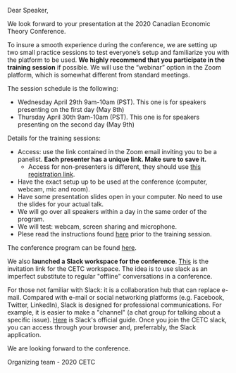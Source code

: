 Dear Speaker,

We look forward to your presentation at the 2020 Canadian Economic Theory Conference.

To insure a smooth experience during the conference, we are setting up two small practice sessions to test everyone’s setup and familiarize you with the platform to be used. **We highly recommend that you participate in the training session** if possible. We will use the “webinar” option in the Zoom platform, which is somewhat different from standard meetings.

The session schedule is the following:
* Wednesday April 29th 9am-10am (PST). This one is for speakers presenting on the first day (May 8th)
* Thursday April 30th 9am-10am (PST). This one is for speakers presenting on the second day (May 9th)

Details for the training sessions:
* Access: use the link contained in the Zoom email inviting you to be a panelist. **Each presenter has a unique link. Make sure to save it.** 
  * Access for non-presenters is different, they should use [this registration link](https://zoom.us/webinar/register/7815870672342/WN_ZtYIUomiRPigDbo28x1sdg).
* Have the exact setup up to be used at the conference (computer, webcam, mic and room).
* Have some presentation slides open in your computer. No need to use the slides for your actual talk.
* We will go over all speakers within a day in the same order of the program.
* We will test: webcam, screen sharing and microphone.
* Plese read the instructions found [here](https://michaelpetersubc.github.io/cetc/2020/CETC-instructions) prior to the training session.

The conference program can be found [here](https://michaelpetersubc.github.io/cetc/2020/conference_program).

We also **launched a Slack workspace for the conference**. [This](https://join.slack.com/t/cetctalk/shared_invite/zt-dtk2f4lg-0mLgqf_L21T5KHRu4NjKyg) is the invitation link for the CETC workspace. The idea is to use slack as an imperfect substitute to regular "offline" conversations in a conference.

For those not familiar with Slack: it is a collaboration hub that can replace e-mail. Compared with e-mail or social networking platforms (e.g. Facebook, Twitter, LinkedIn), Slack is designed for professional communications. For example, it is easier to make a "channel" (a chat group for talking about a specific issue). [Here](https://slack.com/intl/en-ca/help/articles/115004071768-What-is-Slack-) is Slack's official guide. Once you join the CETC slack, you can access through your browser and, preferrably, the Slack application.

We are looking forward to the conference.

Organizing team - 2020 CETC
